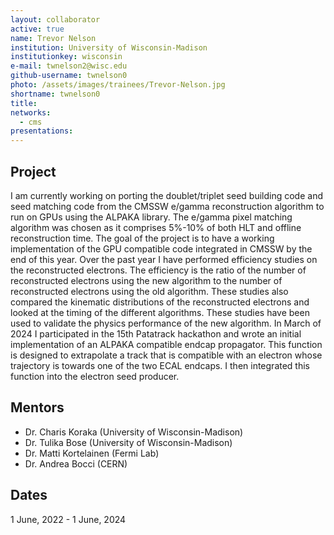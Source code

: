 ```yaml
---
layout: collaborator
active: true
name: Trevor Nelson
institution: University of Wisconsin-Madison
institutionkey: wisconsin
e-mail: twnelson2@wisc.edu
github-username: twnelson0
photo: /assets/images/trainees/Trevor-Nelson.jpg
shortname: twnelson0
title: 
networks:
  - cms
presentations:
---
```


## Project
I am currently working on porting the doublet/triplet seed building code and seed matching code from the CMSSW e/gamma reconstruction algorithm to run on GPUs using the ALPAKA library. The e/gamma pixel matching algorithm was chosen as it comprises 5%-10% of both HLT and offline reconstruction time. The goal of the project is to have a working implementation of the GPU compatible code integrated in CMSSW by the end of this year. Over the past year I have performed efficiency studies on the reconstructed electrons. The efficiency is the ratio of the number of reconstructed electrons using the new algorithm to the number of reconstructed electrons using the old algorithm. These studies also compared the kinematic distributions of the reconstructed electrons and looked at the timing of the different algorithms. These studies have been used to validate the physics performance of the new algorithm. In March of 2024 I participated in the 15th Patatrack hackathon and wrote an initial implementation of an ALPAKA compatible endcap propagator. This function is designed to extrapolate a track that is compatible with an electron whose trajectory is towards one of the two ECAL endcaps. I then integrated this function into the electron seed producer. 
 
## Mentors
 * Dr. Charis Koraka (University of Wisconsin-Madison)
 * Dr. Tulika Bose (University of Wisconsin-Madison)
 * Dr. Matti Kortelainen (Fermi Lab)
 * Dr. Andrea Bocci (CERN)

## Dates

1 June, 2022 - 1 June, 2024 

